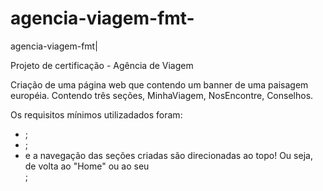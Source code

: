 # agencia-viagem-fmt-
agencia-viagem-fmt|

Projeto de certificação - Agência de Viagem 

Criação de uma página web que contendo um banner de uma paisagem européia. Contendo três seções, MinhaViagem, NosEncontre, Conselhos.

Os requisitos mínimos utilizadados foram:

- <main>;
- <nav>;
- e a navegação das seções criadas são direcionadas ao topo! Ou seja, de volta ao "Home" ou ao seu <nav>;

  
